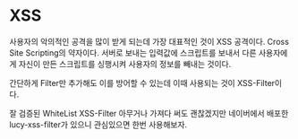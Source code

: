 # XSS 
사용자의 악의적인 공격을 많이 받게 되는데 가장 대표적인 것이 XSS 공격이다. Cross Site Scripting의 약자이다. 서버로 보내는 입력값에 스크립트를 보내서 다른 사용자에게 자신이 만든 스크립트를 싱행시켜 사용자의 정보를 빼내는 것이다. 

간단하게 Filter만 추가해도 이를 방어할 수 있는데 이때 사용되는 것이 XSS-Filter이다. 

잘 검증된 WhiteList XSS-Filter 아무거나 가져다 써도 괜찮겠지만 네이버에서 배포한 lucy-xss-filter가 있으니 관심있으면 한번 사용해보자.